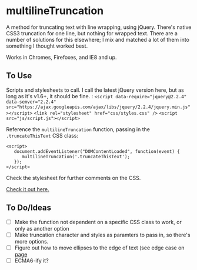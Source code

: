 # multilineTruncation
A method for truncating text with line wrapping, using jQuery. There's native CSS3 truncation for one line, but nothing for wrapped text. There are a number of solutions for this elsewhere; I mix and matched a lot of them into something I thought worked best.

Works in Chromes, Firefoxes, and IE8 and up.

## To Use
Scripts and stylesheets to call. I call the latest jQuery version here, but as long as it's v1.6+, it should be fine. :
`<script data-require="jquery@2.2.4" data-semver="2.2.4" src="https://ajax.googleapis.com/ajax/libs/jquery/2.2.4/jquery.min.js"></script>`
`<link rel="stylesheet" href="css/styles.css" />`
`<script src="js/script.js"></script>`

Reference the `multilineTruncation` function, passing in the `.truncateThisText` CSS class:
```
<script>
   document.addEventListener("DOMContentLoaded", function(event) { 
      multilineTruncation('.truncateThisText');
   });
</script>
```

Check the stylesheet for further comments on the CSS.

[Check it out here.](https://jdinitto.github.io/multilineTruncation)

## To Do/Ideas
- [ ] Make the function not dependent on a specific CSS class to work, or only as another option
- [ ] Make truncation character and styles as paramters to pass in, so there's more options.
- [ ] Figure out how to move ellipses to the edge of text (see edge case on [page](https://jdinitto.github.io/multilineTruncation)
- [ ] ECMA6-ify it?
